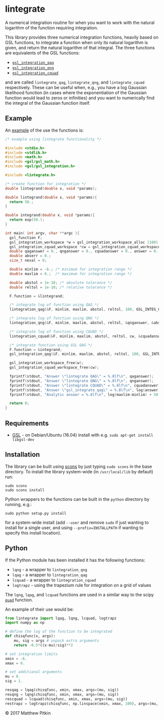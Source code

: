 # lintegrate

A numerical integration routine for when you want to work with the natural logarithm of the function requiring integration.

This library provides three numerical integration functions, heavily based on GSL functions, to integrate a function when only its
natural logarithm is given, and return the natural logarithm of that integral. The three functions are equivalents of the GSL functions:
 * [`gsl_integration_qag`](https://www.gnu.org/software/gsl/manual/html_node/QAG-adaptive-integration.html#QAG-adaptive-integration)
 * [`gsl_integration_qng`](https://www.gnu.org/software/gsl/manual/html_node/QNG-non_002dadaptive-Gauss_002dKronrod-integration.html#QNG-non_002dadaptive-Gauss_002dKronrod-integration)
 * [`gsl_integration_cquad`](https://www.gnu.org/software/gsl/manual/html_node/CQUAD-doubly_002dadaptive-integration.html)

and are called `lintegrate_qag`, `lintegrate_qng`, and `lintegrate_cquad` respectively. These can be useful when, e.g., you have a log Gaussian likelihood function
(in cases where the exponentiation of the Gaussian function would lead to zeros or infinities) and you want to numerically find the integral of
the Gaussian function itself.

## Example

An [example](example/example.c) of the use the functions is:

```C
/* example using lintegrate functionality */

#include <stdio.h>
#include <stdlib.h>
#include <math.h>
#include <gsl/gsl_math.h>
#include <gsl/gsl_integration.h>

#include <lintegrate.h>

/* create function for integration */
double lintegrand(double x, void *params);

double lintegrand(double x, void *params){
  return 50.;
}

double integrand(double x, void *params){
  return exp(50.);
}

int main( int argv, char **argc ){
  gsl_function F;
  gsl_integration_workspace *w = gsl_integration_workspace_alloc (100);
  gsl_integration_cquad_workspace *cw = gsl_integration_cquad_workspace_alloc(50);
  double qaganswer = 0., qnganswer = 0., cquadanswer = 0., answer = 0.;
  double abserr = 0.;
  size_t neval = 0;

  double minlim = -6.; /* minimum for integration range */
  double maxlim = 6.;  /* maximum for integration range */

  double abstol = 1e-10; /* absolute tolerance */
  double reltol = 1e-10; /* relative tolerance */

  F.function = &lintegrand;

  /* integrate log of function using QAG */
  lintegration_qag(&F, minlim, maxlim, abstol, reltol, 100, GSL_INTEG_GAUSS31, w, &qaganswer, &abserr);

  /* integrate log of function using QNG */
  lintegration_qng(&F, minlim, maxlim, abstol, reltol, &qnganswer, &abserr, &neval);

  /* integrate log of function using CQUAD */
  lintegration_cquad(&F, minlim, maxlim, abstol, reltol, cw, &cquadanswer, &abserr, &neval);

  /* integrate function using GSL QAG */
  F.function = &integrand;
  gsl_integration_qag(&F, minlim, maxlim, abstol, reltol, 100, GSL_INTEG_GAUSS31, w, &answer, &abserr);

  gsl_integration_workspace_free(w);
  gsl_integration_cquad_workspace_free(cw);

  fprintf(stdout, "Answer \"lintegrate QAG\" = %.8lf\n", qaganswer);
  fprintf(stdout, "Answer \"lintegrate QNG\" = %.8lf\n", qnganswer);
  fprintf(stdout, "Answer \"lintegrate CQUAD\" = %.8lf\n", cquadanswer);
  fprintf(stdout, "Answer \"gsl_integrate_qag\" = %.8lf\n", log(answer));
  fprintf(stdout, "Analytic answer = %.8lf\n", log(maxlim-minlim) + 50.);

  return 0;
}
```

## Requirements

* [GSL](https://www.gnu.org/software/gsl/) - on Debian/Ubuntu (16.04) install with e.g. `sudo apt-get install libgsl-dev`

## Installation

The library can be built using [scons](http://scons.org) by just typing `sudo scons` in the base directory. To install
the library system-wide (in `/usr/local/lib` by default) run:
```
sudo scons
sudo scons install
```

Python wrappers to the functions can be built in the `python` directory by running, e.g.:
```
sudo python setup.py install
```
for a system-wide install (add `--user` and remove `sudo` if just wanting to install for a single user, and using `--prefix=INSTALLPATH` if wanting to specify this install location).

## Python

If the Python module has been installed it has the following functions:
 * `lqng` - a wrapper to `lintegration_qng`
 * `lqag` - a wrapper to `lintegration_qag`
 * `lcquad` - a wrapper to `lintegration_cquad`
 * `logtrapz` - using the trapezium rule for integration on a grid of values

The `lqng`, `lqag`, and `lcquad` functions are used in a similar way to the scipy [`quad`](https://docs.scipy.org/doc/scipy-0.19.0/reference/generated/scipy.integrate.quad.html) function.

An example of their use would be:

```python
from lintegrate import lqag, lqng, lcquad, logtrapz
import numpy as np

# define the log of the function to be integrated
def chisqfunc(x, args):
    mu, sig = args # unpack extra arguments
    return -0.5*((x-mu)/sig)**2

# set integration limits
xmin = -6.
xmax = 6.

# set additional arguments
mu = 0.
sig = 1.

resqag = lqag(chisqfunc, xmin, xmax, args=(mu, sig))
resqng = lqng(chisqfunc, xmin, xmax, args=(mu, sig))
rescquad = lcquad(chisqfunc, xmin, xmax, args=(mu, sig))
restrapz = logtrapz(chisqfunc, np.linspace(xmin, xmax, 100), args=(mu, sig))
```

&copy; 2017 Matthew Pitkin
